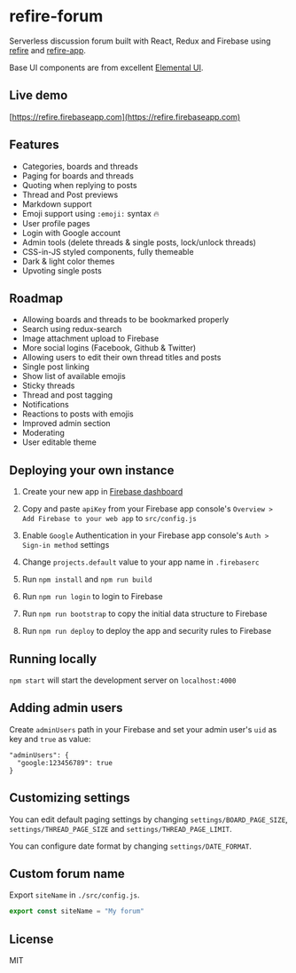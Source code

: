 # refire-forum

Serverless discussion forum built with React, Redux and Firebase using [refire](https://github.com/hoppula/refire) and [refire-app](https://github.com/hoppula/refire-app).

Base UI components are from excellent [Elemental UI](http://elemental-ui.com/).

## Live demo

[https://refire.firebaseapp.com](https://refire.firebaseapp.com)

## Features

* Categories, boards and threads
* Paging for boards and threads
* Quoting when replying to posts
* Thread and Post previews
* Markdown support
* Emoji support using `:emoji:` syntax :fire:
* User profile pages
* Login with Google account
* Admin tools (delete threads & single posts, lock/unlock threads)
* CSS-in-JS styled components, fully themeable
* Dark & light color themes
* Upvoting single posts

## Roadmap

* Allowing boards and threads to be bookmarked properly
* Search using redux-search
* Image attachment upload to Firebase
* More social logins (Facebook, Github & Twitter)
* Allowing users to edit their own thread titles and posts
* Single post linking
* Show list of available emojis
* Sticky threads
* Thread and post tagging
* Notifications
* Reactions to posts with emojis
* Improved admin section
* Moderating
* User editable theme

## Deploying your own instance

1. Create your new app in [Firebase dashboard](https://console.firebase.google.com/)

2. Copy and paste `apiKey` from your Firebase app console's `Overview > Add Firebase to your web app` to `src/config.js`

3. Enable `Google` Authentication in your Firebase app console's `Auth > Sign-in method` settings

4. Change `projects.default` value to your app name in `.firebaserc`

5. Run `npm install` and `npm run build`

6. Run `npm run login` to login to Firebase

7. Run `npm run bootstrap` to copy the initial data structure to Firebase

8. Run `npm run deploy` to deploy the app and security rules to Firebase

## Running locally

`npm start` will start the development server on `localhost:4000`

## Adding admin users

Create `adminUsers` path in your Firebase and set your admin user's `uid` as key and `true` as value:

```
"adminUsers": {
  "google:123456789": true
}
```

## Customizing settings

You can edit default paging settings by changing `settings/BOARD_PAGE_SIZE`, `settings/THREAD_PAGE_SIZE` and `settings/THREAD_PAGE_LIMIT`.

You can configure date format by changing `settings/DATE_FORMAT`.

## Custom forum name

Export `siteName` in `./src/config.js`.

```js
export const siteName = "My forum"
```

## License

MIT
